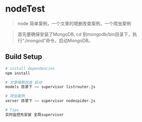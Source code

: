 # nodeTest
> node  简单案例，一个文章的增删改查案例，一个爬虫案例

>首先要确保安装了MongoDB, cd 到mongodb/bin目录下，执行“./mongod”命令，启动MongoDB。

## Build Setup

``` bash
# install dependencies
npm install

# 文章增删改查 启动
models 目录下 —— supervisor listrouter.js

# 爬虫案例
server 目录下 —— supervisor nodespider.js

# Tips
实时监控先安装 全局supervisor
```
